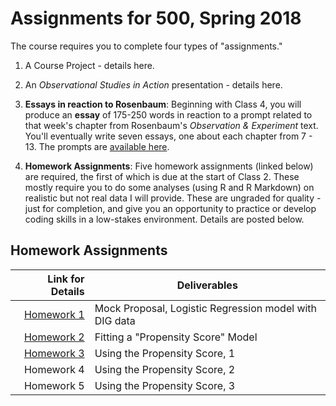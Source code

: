 # Assignments for 500, Spring 2018

The course requires you to complete four types of "assignments." 

1. A Course Project - details here.

2. An *Observational Studies in Action* presentation - details here.

3. **Essays in reaction to Rosenbaum**: Beginning with Class 4, you will produce an **essay** of 175-250 words in reaction to a prompt related to that week's chapter from Rosenbaum's *Observation & Experiment* text. You'll eventually write seven essays, one about each chapter from 7 - 13. The prompts are [available here](https://github.com/THOMASELOVE/500-2018/blob/master/assignments/essayprompts.md).

4. **Homework Assignments**: Five homework assignments (linked below) are required, the first of which is due at the start of Class 2. These mostly require you to do some analyses (using R and R Markdown) on realistic but not real data I will provide. These are ungraded for quality - just for completion, and give you an opportunity to practice or develop coding skills in a low-stakes environment. Details are posted below.

## Homework Assignments

Link for Details   | Deliverables
-----------: | --------------------------------------------------------------------------
[Homework 1](https://github.com/THOMASELOVE/500-2018/tree/master/assignments/homework1) | Mock Proposal, Logistic Regression model with DIG data
[Homework 2](https://github.com/THOMASELOVE/500-2018/tree/master/assignments/homework2) | Fitting a "Propensity Score" Model
[Homework 3](https://github.com/THOMASELOVE/500-2018/tree/master/assignments/homework3) | Using the Propensity Score, 1
Homework 4 | Using the Propensity Score, 2
Homework 5 | Using the Propensity Score, 3

